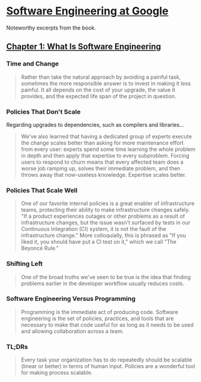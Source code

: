 # [Software Engineering at Google](https://abseil.io/resources/swe-book)

Noteworthy excerpts from the book.

## [Chapter 1: What Is Software Engineering](https://abseil.io/resources/swe-book/html/ch01.html)

### Time and Change

> Rather than take the natural approach by avoiding a painful task, sometimes the more responsible answer is to invest in making it less painful. It all depends on the cost of your upgrade, the value it provides, and the expected life span of the project in question.

### Policies That Don't Scale

Regarding upgrades to dependencies, such as compilers and libraries...

>  We've also learned that having a dedicated group of experts execute the change scales better than asking for more maintenance effort from every user: experts spend some time learning the whole problem in depth and then apply that expertise to every subproblem. Forcing users to respond to churn means that every affected team does a worse job ramping up, solves their immediate problem, and then throws away that now-useless knowledge. Expertise scales better.

### Policies That Scale Well

> One of our favorite internal policies is a great enabler of infrastructure teams, protecting their ability to make infrastructure changes safely. "If a product experiences outages or other problems as a result of infrastructure changes, but the issue wasn't surfaced by tests in our Continuous Integration (CI) system, it is not the fault of the infrastructure change." More colloquially, this is phrased as "If you liked it, you should have put a CI test on it," which we call "The Beyoncé Rule."

### Shifting Left

> One of the broad truths we've seen to be true is the idea that finding problems earlier in the developer workflow usually reduces costs.

### Software Engineering Versus Programming

> Programming is the immediate act of producing code. Software engineering is the set of policies, practices, and tools that are necessary to make that code useful for as long as it needs to be used and allowing collaboration across a team.

### TL;DRs

> Every task your organization has to do repeatedly should be scalable (linear or better) in terms of human input. Policies are a wonderful tool for making process scalable.
